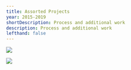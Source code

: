 ```yaml
---
title: Assorted Projects
year: 2015-2019
shortDescription: Process and additional work
description: Process and additional work
lefthand: false
---
```

![](/assets/2.png)

![](/assets/lucas-ludwig-dh2ztme9kni-unsplash.jpg)
